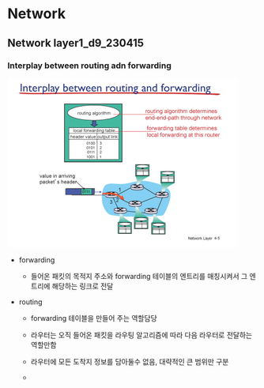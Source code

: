 # Network

## Network layer1_d9_230415

### Interplay between routing adn forwarding

![](Network_d9_Network_layer1_assets/2023-04-15-09-54-06-image.png)

- forwarding 
  
  - 들어온 패킷의 목적지 주소와 forwarding 테이블의 엔트리를 매칭시켜서 그 엔트리에 해당하는 링크로 전달

- routing
  
  - forwarding 테이블을 만들어 주는 역할담당
  
  - 라우터는 오직 들어온 패킷을 라우팅 알고리즘에 따라 다음 라우터로 전달하는 역할만함
  
  - 라우터에 모든 도착지 정보를 담아둘수 없음, 대략적인 큰 범위만 구분
  
  - 
